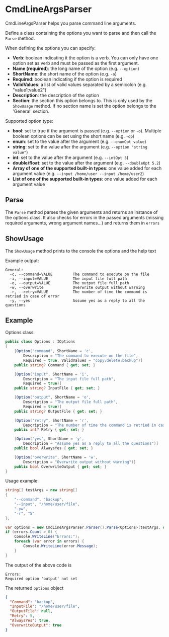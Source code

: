 # CmdLineArgsParser
CmdLineArgsParser helps you parse command line arguments.

Define a class containing the options you want to parse and then call the `Parse` method.

When defining the options you can specify:
- **Verb**: boolean indicating it the option is a verb. You can only have one option set as verb and must be passed as the first argument.
- **Name (required)**: the long name of the option (e.g. `--option`)
- **ShortName**: the short name of the option (e.g. `-o`)
- **Required**: boolean indicating if the option is required
- **ValidValues**: a list of valid values separated by a semicolon (e.g. "value1;value2")
- **Description**: the description of the option
- **Section**: the section this option belongs to. This is only used by the `ShowUsage` method. If no section name is set the option belongs to the 'General' section.

Supported option type:
- **bool**: set to true if the argument is passed (e.g. `--option` or `-o`). Multiple boolean options can be set using the short name (e.g. `-op`)
- **enum**: set to the value after the argument (e.g. `--enumOpt value`)
- **string**: set to the value after the argument (e.g. `--option "string value"`)
- **int**: set to the value after the argument (e.g. `--intOpt 5`)
- **double/float**: set to the value after the argument (e.g. `--doubleOpt 5.2`)
- **Array of one of the supported built-in types**: one value added for each argument value (e.g. `--input /home/user --input /home/user2`)
- **List of one of the supported built-in types**: one value added for each argument value

## Parse
The `Parse` method parses the given arguments and returns an instance of the options class. 
It also checks for errors in the passed arguments (missing required arguments, wrong argument names...) and returns them in `errors`

## ShowUsage
The `ShowUsage` method prints to the console the options and the help text

Example output:
```
General:
  -c, --command=VALUE         The command to execute on the file
  -i, --input=VALUE           The input file full path
  -o, --output=VALUE          The output file full path
  -w, --overwrite             Overwrite output without warning
  -r, --retry=VALUE           The number of time the command is retried in case of error
  -y, --yes                   Assume yes as a reply to all the questions
```

## Example
Options class:
```csharp
public class Options : IOptions
{
    [Option("command", ShortName = 'c',
        Description = "The command to execute on the file",
        Required = true, ValidValues = "copy;delete;backup")]
    public string? Command { get; set; }

    [Option("input", ShortName = 'i',
        Description = "The input file full path",
        Required = true)]
    public string? InputFile { get; set; }

    [Option("output", ShortName = 'o',
        Description = "The output file full path",
        Required = true)]
    public string? OutputFile { get; set; }

    [Option("retry", ShortName = 'r',
        Description = "The number of time the command is retried in case of error, The number of time the command is retried in case of error, The number of time the command is retried in case of error, The number of time the command is retried in case of error")]
    public int? Retry { get; set; }

    [Option("yes", ShortName = 'y',
        Description = "Assume yes as a reply to all the questions")]
    public bool AlwaysYes { get; set; }

    [Option("overwrite", ShortName = 'w',
        Description = "Overwrite output without warning")]
    public bool OverwriteOutput { get; set; }
}
```

Usage example:
```csharp
string[] testArgs = new string[]
{
    "--command", "backup",
    "--input", "/home/user/file",
    "-yw",
    "-r", "5"
};

var options = new CmdLineArgsParser.Parser().Parse<Options>(testArgs, out var errors);
if (errors.Count > 0) {
    Console.WriteLine("Errors:");
    foreach (var error in errors) {
        Console.WriteLine(error.Message);
    }
}
```

The output of the above code is
```
Errors:
Required option 'output' not set
```
The returned `options` object
```json
{
  "Command": "backup",
  "InputFile": "/home/user/file",
  "OutputFile": null,
  "Retry": 5,
  "AlwaysYes": true,
  "OverwriteOutput": true
}
```